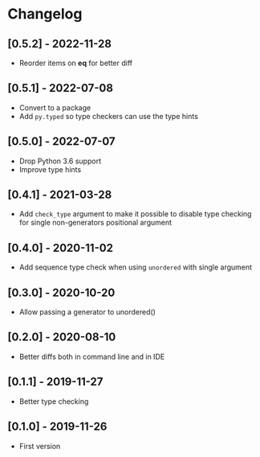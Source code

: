 # Changelog


## [0.5.2] - 2022-11-28
- Reorder items on __eq__ for better diff 


## [0.5.1] - 2022-07-08
- Convert to a package
- Add `py.typed` so type checkers can use the type hints


## [0.5.0] - 2022-07-07
- Drop Python 3.6 support
- Improve type hints


## [0.4.1] - 2021-03-28
- Add `check_type` argument to make it possible to disable type checking for single non-generators positional argument


## [0.4.0] - 2020-11-02
- Add sequence type check when using `unordered` with single argument


## [0.3.0] - 2020-10-20
- Allow passing a generator to unordered()


## [0.2.0] - 2020-08-10
- Better diffs both in command line and in IDE


## [0.1.1] - 2019-11-27
- Better type checking


## [0.1.0] - 2019-11-26
- First version
